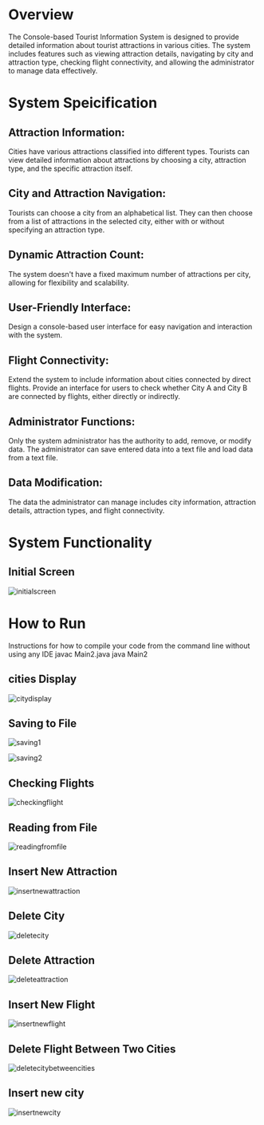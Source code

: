 # Overview 
The Console-based Tourist Information System is designed to provide detailed information about tourist attractions in various cities. The system includes features such as viewing attraction details, navigating by city and attraction type, checking flight connectivity, and allowing the administrator to manage data effectively.

# System Speicification 
## Attraction Information:
Cities have various attractions classified into different types.
Tourists can view detailed information about attractions by choosing a city, attraction type, and the specific attraction itself.

## City and Attraction Navigation:
Tourists can choose a city from an alphabetical list.
They can then choose from a list of attractions in the selected city, either with or without specifying an attraction type.

## Dynamic Attraction Count:
The system doesn't have a fixed maximum number of attractions per city, allowing for flexibility and scalability.

## User-Friendly Interface:
Design a console-based user interface for easy navigation and interaction with the system.

## Flight Connectivity:
Extend the system to include information about cities connected by direct flights.
Provide an interface for users to check whether City A and City B are connected by flights, either directly or indirectly.

## Administrator Functions:
Only the system administrator has the authority to add, remove, or modify data.
The administrator can save entered data into a text file and load data from a text file.

## Data Modification:
The data the administrator can manage includes city information, attraction details, attraction types, and flight connectivity.

# System Functionality 
## Initial Screen
![initialscreen](https://github.com/Shaabanm2018/Tourist-Information-System-with-Flight-Connectivity/assets/76607364/27738deb-9a54-4e99-a4c5-4b4b52f976eb)

# How to Run
Instructions for how to compile your code from the command line without using any IDE
javac Main2.java
java Main2


## cities Display
![citydisplay](https://github.com/Shaabanm2018/Tourist-Information-System-with-Flight-Connectivity/assets/76607364/2cb4c18e-1b8e-4047-8436-f5142bf4727a)

## Saving to File
![saving1](https://github.com/Shaabanm2018/Tourist-Information-System-with-Flight-Connectivity/assets/76607364/036a0616-0695-4577-891d-28da772bd50d)

![saving2](https://github.com/Shaabanm2018/Tourist-Information-System-with-Flight-Connectivity/assets/76607364/0b0ba5ba-8e4c-42e7-b6cc-c45bff6c6b25)

## Checking Flights
![checkingflight](https://github.com/Shaabanm2018/Tourist-Information-System-with-Flight-Connectivity/assets/76607364/3e904d93-de65-4359-8127-2da4dba48827)

## Reading from File
![readingfromfile](https://github.com/Shaabanm2018/Tourist-Information-System-with-Flight-Connectivity/assets/76607364/69d4aa38-22b3-488f-8801-ee87720fa4b0)

## Insert New Attraction
![insertnewattraction](https://github.com/Shaabanm2018/Tourist-Information-System-with-Flight-Connectivity/assets/76607364/7531e8ff-df2a-4fb9-9798-efc5738e1f24)

## Delete City
![deletecity](https://github.com/Shaabanm2018/Tourist-Information-System-with-Flight-Connectivity/assets/76607364/93fdf124-2fde-4c9a-858e-93fa27738c15)

## Delete Attraction 
![deleteattraction](https://github.com/Shaabanm2018/Tourist-Information-System-with-Flight-Connectivity/assets/76607364/0823515a-fe12-418e-81c7-c591be946cda)

## Insert New Flight
![insertnewflight](https://github.com/Shaabanm2018/Tourist-Information-System-with-Flight-Connectivity/assets/76607364/479052c5-9293-492d-80b3-c7655c3164fe)

## Delete Flight Between Two Cities 
![deletecitybetweencities](https://github.com/Shaabanm2018/Tourist-Information-System-with-Flight-Connectivity/assets/76607364/e09ab33e-e76b-41c7-9531-c7fd22956beb)


## Insert new city
![insertnewcity](https://github.com/Shaabanm2018/Tourist-Information-System-with-Flight-Connectivity/assets/76607364/2fd31855-56ac-4110-9dec-3c3e709043f5)






